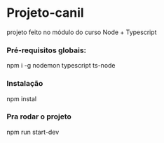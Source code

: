 # Projeto-canil

projeto feito no módulo do curso Node + Typescript  

### Pré-requisitos globais:
npm i -g nodemon typescript ts-node

### Instalação
npm instal

### Pra rodar o projeto
npm run start-dev
